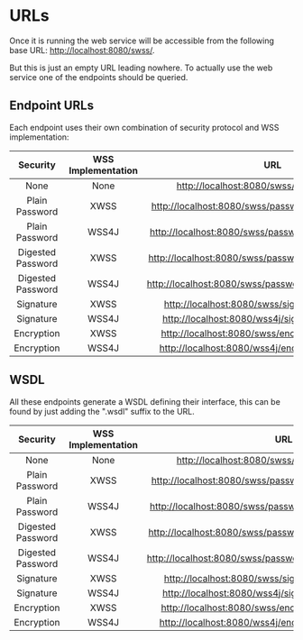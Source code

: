 # URLs

Once it is running the web service will be accessible from the following base URL: [http://localhost:8080/swss/](http://localhost:8080/swss/).

But this is just an empty URL leading nowhere. To actually use the web service one of the endpoints should be queried.

## Endpoint URLs

Each endpoint uses their own combination of security protocol and WSS implementation:

|Security|WSS Implementation|URL|
|:-:|:-:|:-:|
|None|None|[http://localhost:8080/swss/unsecure/entities](http://localhost:8080/swss/unsecure/entities)|
|Plain Password|XWSS|[http://localhost:8080/swss/password/plain/xwss/entities](http://localhost:8080/swss/password/plain/xwss/entities)|
|Plain Password|WSS4J|[http://localhost:8080/swss/password/plain/wss4j/entities](http://localhost:8080/swss/password/plain/wss4j/entities)|
|Digested Password|XWSS|[http://localhost:8080/swss/password/digest/xwss/entities](http://localhost:8080/swss/password/digest/xwss/entities)|
|Digested Password|WSS4J|[http://localhost:8080/swss/password/digest/wss4j/entities](http://localhost:8080/swss/password/digest/wss4j/entities)|
|Signature|XWSS|[http://localhost:8080/swss/signature/xwss/entities](http://localhost:8080/swss/signature/xwss/entities)|
|Signature|WSS4J|[http://localhost:8080/wss4j/signature/xwss/entities](http://localhost:8080/wss4j/signature/xwss/entities)|
|Encryption|XWSS|[http://localhost:8080/swss/encryption/xwss/entities](http://localhost:8080/swss/encryption/xwss/entities)|
|Encryption|WSS4J|[http://localhost:8080/wss4j/encryption/xwss/entities](http://localhost:8080/wss4j/encryption/xwss/entities)|

## WSDL

All these endpoints generate a WSDL defining their interface, this can be found by just adding the ".wsdl" suffix to the URL.

|Security|WSS Implementation|URL|
|:-:|:-:|:-:|
|None|None|[http://localhost:8080/swss/unsecure/entities.wsdl](http://localhost:8080/swss/unsecure/entities.wsdl)|
|Plain Password|XWSS|[http://localhost:8080/swss/password/plain/xwss/entities.wsdl](http://localhost:8080/swss/password/plain/xwss/entities.wsdl)|
|Plain Password|WSS4J|[http://localhost:8080/swss/password/plain/wss4j/entities.wsdl](http://localhost:8080/swss/password/plain/wss4j/entities.wsdl)|
|Digested Password|XWSS|[http://localhost:8080/swss/password/digest/xwss/entities.wsdl](http://localhost:8080/swss/password/digest/xwss/entities.wsdl)|
|Digested Password|WSS4J|[http://localhost:8080/swss/password/digest/wss4j/entities.wsdl](http://localhost:8080/swss/password/digest/wss4j/entities.wsdl)|
|Signature|XWSS|[http://localhost:8080/swss/signature/xwss/entities.wsdl](http://localhost:8080/swss/signature/xwss/entities.wsdl)|
|Signature|WSS4J|[http://localhost:8080/wss4j/signature/xwss/entities.wsdl](http://localhost:8080/wss4j/signature/xwss/entities.wsdl)|
|Encryption|XWSS|[http://localhost:8080/swss/encryption/xwss/entities.wsdl](http://localhost:8080/swss/encryption/xwss/entities.wsdl)|
|Encryption|WSS4J|[http://localhost:8080/wss4j/encryption/xwss/entities.wsdl](http://localhost:8080/wss4j/encryption/xwss/entities.wsdl)|
